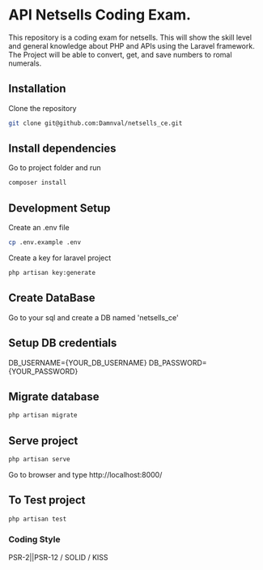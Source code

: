 # API Netsells Coding Exam.

This repository is a coding exam for netsells. This will show the skill level and general knowledge about PHP and APIs using the Laravel framework. The Project will be able to convert, get, and save numbers to romal numerals.

## Installation

Clone the repository 

```bash
git clone git@github.com:Damnval/netsells_ce.git
```

## Install dependencies

Go to project folder and run 

```bash
composer install
```

## Development Setup

Create an .env file

```bash
cp .env.example .env
```

Create a key for laravel project

```bash
php artisan key:generate
```

## Create DataBase 

Go to your sql and create a DB named 'netsells_ce'

## Setup DB credentials

DB_USERNAME={YOUR_DB_USERNAME}
DB_PASSWORD={YOUR_PASSWORD}

## Migrate database

```bash
php artisan migrate
```

## Serve project

```bash
php artisan serve
```

Go to browser and type http://localhost:8000/

## To Test project

```bash
php artisan test
```

### Coding Style

PSR-2||PSR-12 / SOLID / KISS
